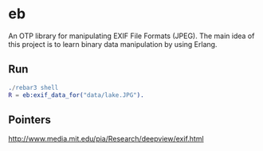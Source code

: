 eb
=====

An OTP library for manipulating EXIF File Formats (JPEG).  The main idea of this project is to learn binary data
manipulation by using Erlang.

Run
-----

  ```erlang
  ./rebar3 shell
  R = eb:exif_data_for("data/lake.JPG").
  ```

Pointers
--------
http://www.media.mit.edu/pia/Research/deepview/exif.html